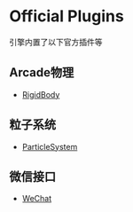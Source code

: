 # Official Plugins

引擎内置了以下官方插件等

## Arcade物理
* [RigidBody](arcade/RigidBody.md)

## 粒子系统
* [ParticleSystem](particleSystem/CParticleSystem.md)

## 微信接口
* [WeChat](wechat/WeChat.md)

